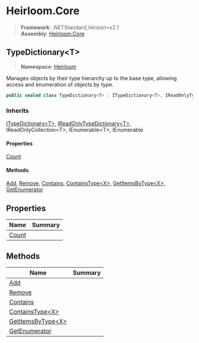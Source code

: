 # Heirloom.Core

> **Framework**: .NETStandard,Version=v2.1  
> **Assembly**: [Heirloom.Core][0]  

## TypeDictionary\<T>

> **Namespace**: [Heirloom][0]  

Manages objects by their type hierarchy up to the base type, allowing access and enumeration of objects by type.

```cs
public sealed class TypeDictionary<T> : ITypeDictionary<T>, IReadOnlyTypeDictionary<T>, IReadOnlyCollection<T>, IEnumerable<T>, IEnumerable
```

### Inherits

[ITypeDictionary\<T>][1], [IReadOnlyTypeDictionary\<T>][2], IReadOnlyCollection\<T>, IEnumerable\<T>, IEnumerable

#### Properties

[Count][3]

#### Methods

[Add][4], [Remove][5], [Contains][6], [ContainsType\<X>][7], [GetItemsByType\<X>][8], [GetEnumerator][9]

## Properties

| Name       | Summary |
|------------|---------|
| [Count][3] |         |

## Methods

| Name                    | Summary |
|-------------------------|---------|
| [Add][4]                |         |
| [Remove][5]             |         |
| [Contains][6]           |         |
| [ContainsType\<X>][7]   |         |
| [GetItemsByType\<X>][8] |         |
| [GetEnumerator][9]      |         |

[0]: ../../Heirloom.Core.md
[1]: ITypeDictionary[T].md
[2]: IReadOnlyTypeDictionary[T].md
[3]: TypeDictionary[T]/Count.md
[4]: TypeDictionary[T]/Add.md
[5]: TypeDictionary[T]/Remove.md
[6]: TypeDictionary[T]/Contains.md
[7]: TypeDictionary[T]/ContainsType[X].md
[8]: TypeDictionary[T]/GetItemsByType[X].md
[9]: TypeDictionary[T]/GetEnumerator.md
